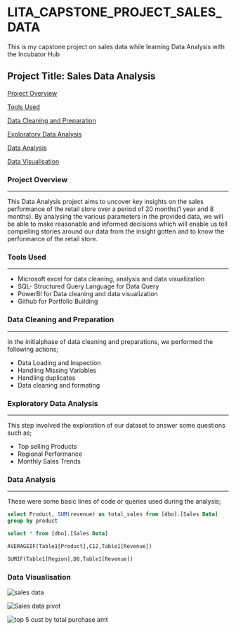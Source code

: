 # LITA_CAPSTONE_PROJECT_SALES_DATA
This is my capstone project on sales data while learning Data Analysis with the Incubator Hub
## Project Title: Sales Data Analysis

[Project Overview](#project_overview)

[Tools Used](#tools_used)

[Data Cleaning and Preparation](#data_cleaning_and_preparation)

[Exploratory Data Analysis](#exploratory_data_analysis)

[Data Analysis](#data_analysis)

[Data Visualisation](#data_visualisation)


### Project Overview
---
This Data Analysis project aims to uncover key insights on the sales performance of the retail store over a period of 20 months(1 year and 8 months). By analysing the various parameters in the provided data, we will be able to make reasonable and informed decisions which will enable us tell compelling stories around our data from the insight gotten and to know the performance of the retail store.

### Tools Used
---
- Microsoft excel for data cleaning, analysis and data visualization
- SQL- Structured Query Language for Data Query
- PowerBI for Data cleaning and data visualization
- Github for Portfolio Building

### Data Cleaning and Preparation
---
In the initialphase of data cleaning and preparations, we performed the following actions;
- Data Loading and Inspection
- Handling Missing Variables
- Handling duplicates
- Data cleaning and formating

### Exploratory Data Analysis
---
This step involved the exploration of our dataset to answer some questions such as;
- Top selling Products
- Regional Performance
- Monthly Sales Trends

### Data Analysis
---
These were some basic lines of code or queries used during the analysis;

```SQL
select Product, SUM(revenue) as total_sales from [dbo].[Sales Data]
group by product

select * from [dbo].[Sales Data]

AVERAGEIF(Table1[Product],C12,Table1[Revenue])

SUMIF(Table1[Region],D8,Table1[Revenue])
```

### Data Visualisation

![sales data](https://github.com/user-attachments/assets/9834439b-8db5-4840-aa06-0a4b33e70fb2)

![Sales data pivot](https://github.com/user-attachments/assets/14e2a391-f865-4290-9cbe-0fcf939d98f3)

![top 5 cust  by total purchase amt](https://github.com/user-attachments/assets/eebc0a64-69a3-400a-af98-d30e90622935)

